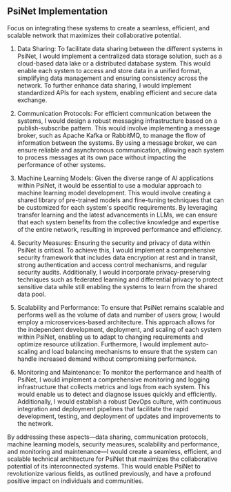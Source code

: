 ## PsiNet Implementation
Focus on integrating these systems to create a seamless, efficient, and scalable network that maximizes their collaborative potential.

1. Data Sharing: To facilitate data sharing between the different systems in PsiNet, I would implement a centralized data storage solution, such as a cloud-based data lake or a distributed database system. This would enable each system to access and store data in a unified format, simplifying data management and ensuring consistency across the network. To further enhance data sharing, I would implement standardized APIs for each system, enabling efficient and secure data exchange.

2. Communication Protocols: For efficient communication between the systems, I would design a robust messaging infrastructure based on a publish-subscribe pattern. This would involve implementing a message broker, such as Apache Kafka or RabbitMQ, to manage the flow of information between the systems. By using a message broker, we can ensure reliable and asynchronous communication, allowing each system to process messages at its own pace without impacting the performance of other systems.

3. Machine Learning Models: Given the diverse range of AI applications within PsiNet, it would be essential to use a modular approach to machine learning model development. This would involve creating a shared library of pre-trained models and fine-tuning techniques that can be customized for each system's specific requirements. By leveraging transfer learning and the latest advancements in LLMs, we can ensure that each system benefits from the collective knowledge and expertise of the entire network, resulting in improved performance and efficiency.

4. Security Measures: Ensuring the security and privacy of data within PsiNet is critical. To achieve this, I would implement a comprehensive security framework that includes data encryption at rest and in transit, strong authentication and access control mechanisms, and regular security audits. Additionally, I would incorporate privacy-preserving techniques such as federated learning and differential privacy to protect sensitive data while still enabling the systems to learn from the shared data pool.

5. Scalability and Performance: To ensure that PsiNet remains scalable and performs well as the volume of data and number of users grow, I would employ a microservices-based architecture. This approach allows for the independent development, deployment, and scaling of each system within PsiNet, enabling us to adapt to changing requirements and optimize resource utilization. Furthermore, I would implement auto-scaling and load balancing mechanisms to ensure that the system can handle increased demand without compromising performance.

6. Monitoring and Maintenance: To monitor the performance and health of PsiNet, I would implement a comprehensive monitoring and logging infrastructure that collects metrics and logs from each system. This would enable us to detect and diagnose issues quickly and efficiently. Additionally, I would establish a robust DevOps culture, with continuous integration and deployment pipelines that facilitate the rapid development, testing, and deployment of updates and improvements to the network.

By addressing these aspects—data sharing, communication protocols, machine learning models, security measures, scalability and performance, and monitoring and maintenance—I would create a seamless, efficient, and scalable technical architecture for PsiNet that maximizes the collaborative potential of its interconnected systems. This would enable PsiNet to revolutionize various fields, as outlined previously, and have a profound positive impact on individuals and communities.